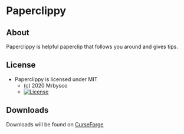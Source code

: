 # Paperclippy #

## About ##
Paperclippy is helpful paperclip that follows you around and gives tips. 

## License ##
* Paperclippy is licensed under MIT
  - (c) 2020 Mrbysco
  - [![License](https://img.shields.io/badge/License-MIT-red.svg?style=flat)](http://opensource.org/licenses/MIT)
## Downloads ##
Downloads will be found on [CurseForge](https://www.curseforge.com/minecraft/mc-mods/paperclippy)